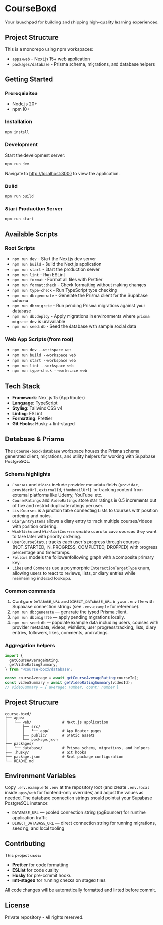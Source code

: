 # CourseBoxd

Your launchpad for building and shipping high-quality learning experiences.

## Project Structure

This is a monorepo using npm workspaces:

- `apps/web` - Next.js 15+ web application
- `packages/database` - Prisma schema, migrations, and database helpers

## Getting Started

### Prerequisites

- Node.js 20+
- npm 10+

### Installation

```bash
npm install
```

### Development

Start the development server:

```bash
npm run dev
```

Navigate to [http://localhost:3000](http://localhost:3000) to view the application.

### Build

```bash
npm run build
```

### Start Production Server

```bash
npm run start
```

## Available Scripts

### Root Scripts

- `npm run dev` - Start the Next.js dev server
- `npm run build` - Build the Next.js application
- `npm run start` - Start the production server
- `npm run lint` - Run ESLint
- `npm run format` - Format all files with Prettier
- `npm run format:check` - Check formatting without making changes
- `npm run type-check` - Run TypeScript type checking
- `npm run db:generate` - Generate the Prisma client for the Supabase schema
- `npm run db:migrate` - Run pending Prisma migrations against your database
- `npm run db:deploy` - Apply migrations in environments where `prisma migrate dev` is unavailable
- `npm run seed:db` - Seed the database with sample social data

### Web App Scripts (from root)

- `npm run dev --workspace web`
- `npm run build --workspace web`
- `npm run start --workspace web`
- `npm run lint --workspace web`
- `npm run type-check --workspace web`

## Tech Stack

- **Framework**: Next.js 15 (App Router)
- **Language**: TypeScript
- **Styling**: Tailwind CSS v4
- **Linting**: ESLint
- **Formatting**: Prettier
- **Git Hooks**: Husky + lint-staged

## Database & Prisma

The `@course-boxd/database` workspace houses the Prisma schema, generated client, migrations, and utility helpers for working with Supabase PostgreSQL.

### Schema highlights

- `Courses` and `Videos` include provider metadata fields (`provider`, `providerUrl`, `externalId`, `thumbnailUrl`) for tracking content from external platforms like Udemy, YouTube, etc.
- `CourseRatings` and `VideoRatings` store star ratings in 0.5 increments out of five and restrict duplicate ratings per user.
- `ListCourses` is a junction table connecting Lists to Courses with position ordering and notes.
- `DiaryEntryItems` allows a diary entry to track multiple courses/videos with position ordering.
- `Wishlists` and `WishlistCourses` enable users to save courses they want to take later with priority ordering.
- `UserCourseStatus` tracks each user's progress through courses (NOT_STARTED, IN_PROGRESS, COMPLETED, DROPPED) with progress percentage and timestamps.
- `Follows` models the follower/following graph with a composite primary key.
- `Likes` and `Comments` use a polymorphic `InteractionTargetType` enum, allowing users to react to reviews, lists, or diary entries while maintaining indexed lookups.

### Common commands

1. Configure `DATABASE_URL` and `DIRECT_DATABASE_URL` in your `.env` file with Supabase connection strings (see `.env.example` for reference).
2. `npm run db:generate` — generate the typed Prisma client.
3. `npm run db:migrate` — apply pending migrations locally.
4. `npm run seed:db` — populate example data including users, courses with provider metadata, videos, wishlists, user progress tracking, lists, diary entries, followers, likes, comments, and ratings.

### Aggregation helpers

```ts
import {
  getCourseAverageRating,
  getVideoRatingSummary,
} from "@course-boxd/database";

const courseAverage = await getCourseAverageRating(courseId);
const videoSummary = await getVideoRatingSummary(videoId);
// videoSummary = { average: number, count: number }
```

## Project Structure

```
course-boxd/
├── apps/
│   └── web/              # Next.js application
│       ├── src/
│       │   └── app/      # App Router pages
│       ├── public/       # Static assets
│       └── package.json
├── packages/
│   └── database/         # Prisma schema, migrations, and helpers
├── .husky/               # Git hooks
├── package.json          # Root package configuration
└── README.md
```

## Environment Variables

Copy `.env.example` to `.env` at the repository root (and create `.env.local` inside `apps/web` for frontend-only overrides) and adjust the values as needed. The database connection strings should point at your Supabase PostgreSQL instance:

- `DATABASE_URL` — pooled connection string (pgBouncer) for runtime application traffic
- `DIRECT_DATABASE_URL` — direct connection string for running migrations, seeding, and local tooling

## Contributing

This project uses:

- **Prettier** for code formatting
- **ESLint** for code quality
- **Husky** for pre-commit hooks
- **lint-staged** for running checks on staged files

All code changes will be automatically formatted and linted before commit.

## License

Private repository - All rights reserved.
